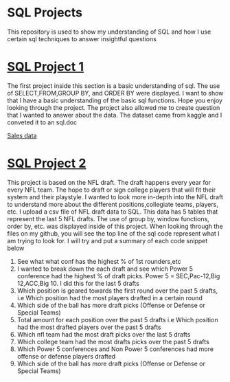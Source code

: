 # SQL Projects
This repository is used to show my understanding of SQL and how I use certain sql techniques to answer insightful questions

# [SQL Project 1](https://reecealbert.github.io/SQLPractice/)
The first project inside this section is a basic understanding of sql. The use of SELECT,FROM,GROUP BY, and ORDER BY were displayed. I want to show that I have a basic understanding of the basic sql functions. Hope you enjoy looking through the project. 
The project also allowed me to create question that I wanted to answer about the data.
The dataset came from kaggle and I conveted it to an sql.doc

[Sales data](https://github.com/ReeceAlbert/SQLPractice/blob/main/Sales%20Data.sql)

# [SQL Project 2](https://reecealbert.github.io/SQLPractice/)
This project is based on the NFL draft. The draft happens every year for every NFL team. The hope to draft or sign college players that will fit their system and their playstyle. I wanted to look more in-depth into the NFL draft to understand more about the different positions,collegiate teams, players, etc. I upload a csv file of NFL draft data to SQL. This data has 5 tables that represent the last 5 NFL drafts. The use of group by, window functions, order by, etc. was displayed inside of this project. When looking through the files on my github, you will see the top line of the sql code represent what I am trying to look for. I will try and put a summary of each code snippet below

1. See what what conf has the highest % of 1st rounders,etc
2. I wanted to break down the each draft and see which Power 5 conference had the highest % of draft picks. Power 5 = SEC,Pac-12,Big 12,ACC,Big 10. I did this for the last 5 drafts
3. Which position is geared towards the first round over the past 5 drafts, i.e Which position had the most players drafted in a certain round
4. Which side of the ball has more draft picks (Offense or Defense or Special Teams)
5. Total amount for each position over the past 5 drafts i.e Which position had the most drafted players over the past 5 drafts
6. Which nfl team had the most draft picks over the last 5 drafts
7. Which college team had the most drafts picks over the past 5 drafts
8. Which Power 5 conferences and Non Power 5 conferences had more offense or defense players drafted
9. Which side of the ball has more draft picks (Offense or Defense or Special Teams)


